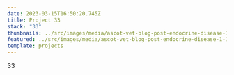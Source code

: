 ```yaml
---
date: 2023-03-15T16:50:20.745Z
title: Project 33
stack: "33"
thumbnails: ../src/images/media/ascot-vet-blog-post-endocrine-disease-1-1080x675.jpg
featured: ../src/images/media/ascot-vet-blog-post-endocrine-disease-1-1080x675.jpg
template: projects
---
```

33